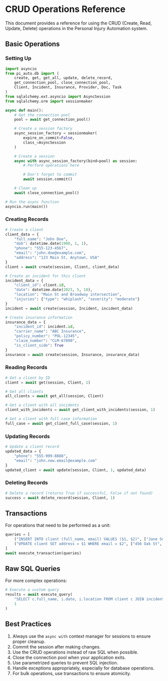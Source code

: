 # CRUD Operations Reference

This document provides a reference for using the CRUD (Create, Read, Update, Delete) operations in the Personal Injury Automation system.

## Basic Operations

### Setting Up

```python
import asyncio
from pi_auto.db import (
    create, get, get_all, update, delete_record,
    get_connection_pool, close_connection_pool,
    Client, Incident, Insurance, Provider, Doc, Task
)
from sqlalchemy.ext.asyncio import AsyncSession
from sqlalchemy.orm import sessionmaker

async def main():
    # Get the connection pool
    pool = await get_connection_pool()

    # Create a session factory
    async_session_factory = sessionmaker(
        expire_on_commit=False,
        class_=AsyncSession
    )

    # Create a session
    async with async_session_factory(bind=pool) as session:
        # Perform operations here

        # Don't forget to commit
        await session.commit()

    # Clean up
    await close_connection_pool()

# Run the async function
asyncio.run(main())
```

### Creating Records

```python
# Create a client
client_data = {
    "full_name": "John Doe",
    "dob": datetime.date(1980, 1, 1),
    "phone": "555-123-4567",
    "email": "john.doe@example.com",
    "address": "123 Main St, Anytown, USA"
}
client = await create(session, Client, client_data)

# Create an incident for this client
incident_data = {
    "client_id": client.id,
    "date": datetime.date(2023, 5, 10),
    "location": "Main St and Broadway intersection",
    "injuries": {"type": "whiplash", "severity": "moderate"}
}
incident = await create(session, Incident, incident_data)

# Create insurance information
insurance_data = {
    "incident_id": incident.id,
    "carrier_name": "ABC Insurance",
    "policy_number": "POL-12345",
    "claim_number": "CLM-67890",
    "is_client_side": True
}
insurance = await create(session, Insurance, insurance_data)
```

### Reading Records

```python
# Get a client by ID
client = await get(session, Client, 1)

# Get all clients
all_clients = await get_all(session, Client)

# Get a client with all incidents
client_with_incidents = await get_client_with_incidents(session, 1)

# Get a client with full case information
full_case = await get_client_full_case(session, 1)
```

### Updating Records

```python
# Update a client record
updated_data = {
    "phone": "555-999-8888",
    "email": "john.new.email@example.com"
}
updated_client = await update(session, Client, 1, updated_data)
```

### Deleting Records

```python
# Delete a record (returns True if successful, False if not found)
success = await delete_record(session, Client, 1)
```

## Transactions

For operations that need to be performed as a unit:

```python
queries = [
    ("INSERT INTO client (full_name, email) VALUES ($1, $2)", ["Jane Smith", "jane@example.com"]),
    ("UPDATE client SET address = $1 WHERE email = $2", ["456 Oak St", "john.doe@example.com"])
]
await execute_transaction(queries)
```

## Raw SQL Queries

For more complex operations:

```python
# Execute a custom query
results = await execute_query(
    "SELECT c.full_name, i.date, i.location FROM client c JOIN incident i ON c.id = i.client_id WHERE c.id = $1",
    1
)
```

## Best Practices

1. Always use the `async with` context manager for sessions to ensure proper cleanup.
2. Commit the session after making changes.
3. Use the CRUD operations instead of raw SQL when possible.
4. Close the connection pool when your application exits.
5. Use parametrized queries to prevent SQL injection.
6. Handle exceptions appropriately, especially for database operations.
7. For bulk operations, use transactions to ensure atomicity.
